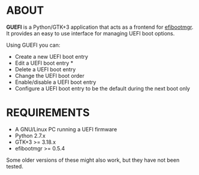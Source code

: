 ABOUT
=====

**GUEFI** is a Python/GTK+3 application that acts as a frontend for
[efibootmgr](https://github.com/rhinstaller/efibootmgr). It provides
an easy to use interface for managing UEFI boot options.

Using GUEFI you can:
* Create a new UEFI boot entry
* Edit a UEFI boot entry *
* Delete a UEFI boot entry
* Change the UEFI boot order
* Enable/disable a UEFI boot entry
* Configure a UEFI boot entry to be the default during the next boot
only

REQUIREMENTS
============

* A GNU/Linux PC running a UEFI firmware
* Python 2.7.x
* GTK+3 >= 3.18.x
* efibootmgr >= 0.5.4

Some older versions of these might also work, but they have not been
tested.


